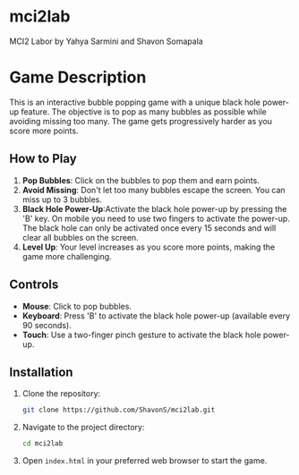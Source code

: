 # mci2lab
MCI2 Labor by Yahya Sarmini and Shavon Somapala

# Game Description
This is an interactive bubble popping game with a unique black hole power-up feature. The objective is to pop as many bubbles as possible while avoiding missing too many. The game gets progressively harder as you score more points.

## How to Play
1. **Pop Bubbles**: Click on the bubbles to pop them and earn points.
2. **Avoid Missing**: Don't let too many bubbles escape the screen. You can miss up to 3 bubbles.
3. **Black Hole Power-Up**:Activate the black hole power-up by pressing the 'B' key. On mobile you need to use two fingers to activate the power-up.
The black hole can only be activated once every 15 seconds and will clear all bubbles on the screen.
4. **Level Up**: Your level increases as you score more points, making the game more challenging.

## Controls
- **Mouse**: Click to pop bubbles.
- **Keyboard**: Press 'B' to activate the black hole power-up (available every 90 seconds).
- **Touch**: Use a two-finger pinch gesture to activate the black hole power-up.

## Installation
1. Clone the repository:
    ```sh
    git clone https://github.com/ShavonS/mci2lab.git
2. Navigate to the project directory:
    ```sh
    cd mci2lab
    ```
3. Open `index.html` in your preferred web browser to start the game.